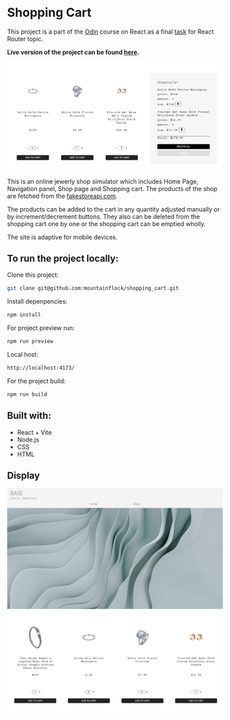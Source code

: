 # Shopping Cart

This project is a part of the [Odin](https://www.theodinproject.com/paths/full-stack-javascript) course on React as a final [task](https://www.theodinproject.com/lessons/node-path-react-new-shopping-cart) for React Router topic.

**Live version of the project can be found [here](https://mountaiflockshoppingcart.netlify.app/ShopPage).**

![screenshot cart](./src/assets/screenshotCart.png)

This is an online jewerly shop simulator which includes Home Page, Navigation panel, Shop page and Shopping cart. The products of the shop are fetched from the [fakestoreapi.com](https://fakestoreapi.com/docs). 

The products can be added to the cart in any quantity adjusted manually or by increment/decrement buttons. They also can be deleted from the shopping cart one by one or the shopping cart can be emptied wholly.

The site is adaptive for mobile devices.

## To run the project locally:

Clone this project:
```sh 
git clone git@github.com:mountainflock/shopping_cart.git
```

Install depenpencies: 
```sh 
npm install
```

For project preview run:
```sh
npm run preview
```

Local host: 
```sh 
http://localhost:4173/
```

For the project build:

```sh
npm run build
```

## Built with: 
* React + Vite
* Node.js
* CSS
* HTML 

## Display
![screenshot home](./src/assets/screenshotHome.png)
![screenshot shop](./src/assets/screenshotShop.png)